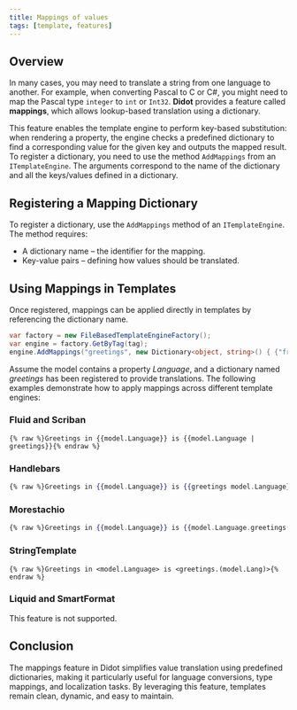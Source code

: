 ```yaml
---
title: Mappings of values
tags: [template, features]
---
```

## Overview

In many cases, you may need to translate a string from one language to another. For example, when converting Pascal to C or C#, you might need to map the Pascal type  `integer` to `int` or `Int32`. **Didot** provides a feature called **mappings**, which allows lookup-based translation using a dictionary.

This feature enables the template engine to perform key-based substitution: when rendering a property, the engine checks a predefined dictionary to find a corresponding value for the given key and outputs the mapped result. To register a dictionary, you need to use the method `AddMappings` from an `ITemplateEngine`. The arguments correspond to the name of the dictionary and all the keys/values defined in a dictionary.

## Registering a Mapping Dictionary

To register a dictionary, use the `AddMappings` method of an `ITemplateEngine`. The method requires:

- A dictionary name – the identifier for the mapping.
- Key-value pairs – defining how values should be translated.

## Using Mappings in Templates

Once registered, mappings can be applied directly in templates by referencing the dictionary name.

```csharp
var factory = new FileBasedTemplateEngineFactory();
var engine = factory.GetByTag(tag);
engine.AddMappings("greetings", new Dictionary<object, string>() { {"french", "Bonjour"}, {"english", "Hi"}, {"spanish", "Ola"} })
```

Assume the model contains a property *Language*, and a dictionary named *greetings* has been registered to provide translations. The following examples demonstrate how to apply mappings across different template engines:

### Fluid and Scriban

```liquid
{% raw %}Greetings in {{model.Language}} is {{model.Language | greetings}}{% endraw %}
```

### Handlebars

```handlebars
{% raw %}Greetings in {{model.Language}} is {{greetings model.Language}}{% endraw %}
```

### Morestachio

```handlebars
{% raw %}Greetings in {{model.Language}} is {{model.Language.greetings()}}{% endraw %}
```

### StringTemplate

```text
{% raw %}Greetings in <model.Language> is <greetings.(model.Lang)>{% endraw %}
```

### Liquid and SmartFormat

This feature is not supported.

## Conclusion

The mappings feature in Didot simplifies value translation using predefined dictionaries, making it particularly useful for language conversions, type mappings, and localization tasks. By leveraging this feature, templates remain clean, dynamic, and easy to maintain.
